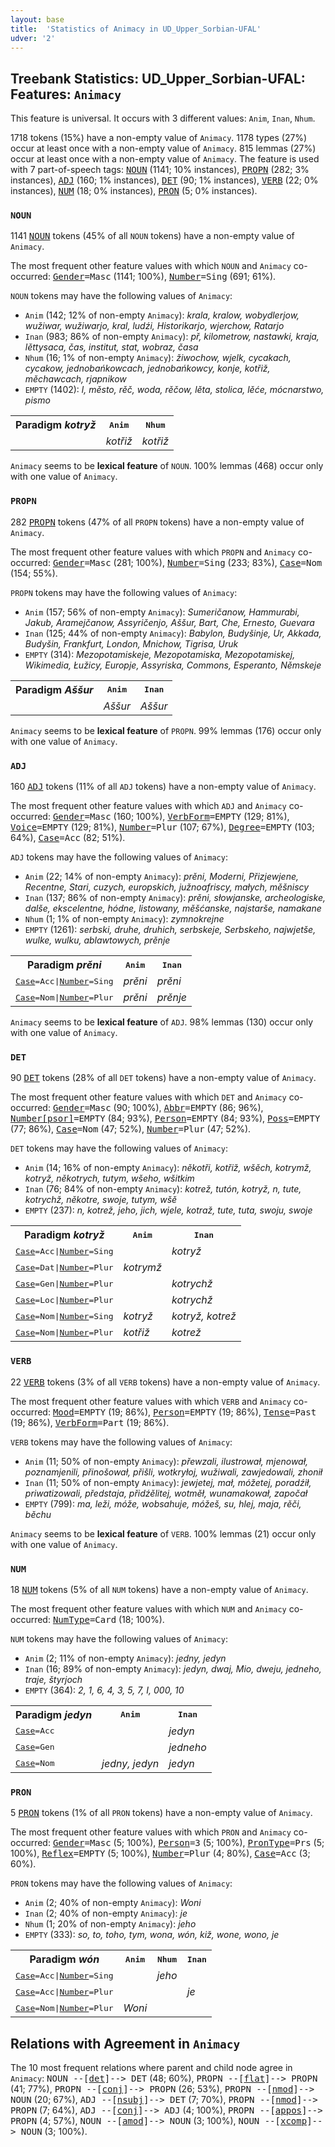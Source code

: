 ```yaml
---
layout: base
title:  'Statistics of Animacy in UD_Upper_Sorbian-UFAL'
udver: '2'
---
```


## Treebank Statistics: UD_Upper_Sorbian-UFAL: Features: `Animacy`

This feature is universal.
It occurs with 3 different values: `Anim`, `Inan`, `Nhum`.

1718 tokens (15%) have a non-empty value of `Animacy`.
1178 types (27%) occur at least once with a non-empty value of `Animacy`.
815 lemmas (27%) occur at least once with a non-empty value of `Animacy`.
The feature is used with 7 part-of-speech tags: <tt><a href="hsb_ufal-pos-NOUN.html">NOUN</a></tt> (1141; 10% instances), <tt><a href="hsb_ufal-pos-PROPN.html">PROPN</a></tt> (282; 3% instances), <tt><a href="hsb_ufal-pos-ADJ.html">ADJ</a></tt> (160; 1% instances), <tt><a href="hsb_ufal-pos-DET.html">DET</a></tt> (90; 1% instances), <tt><a href="hsb_ufal-pos-VERB.html">VERB</a></tt> (22; 0% instances), <tt><a href="hsb_ufal-pos-NUM.html">NUM</a></tt> (18; 0% instances), <tt><a href="hsb_ufal-pos-PRON.html">PRON</a></tt> (5; 0% instances).

### `NOUN`

1141 <tt><a href="hsb_ufal-pos-NOUN.html">NOUN</a></tt> tokens (45% of all `NOUN` tokens) have a non-empty value of `Animacy`.

The most frequent other feature values with which `NOUN` and `Animacy` co-occurred: <tt><a href="hsb_ufal-feat-Gender.html">Gender</a></tt><tt>=Masc</tt> (1141; 100%), <tt><a href="hsb_ufal-feat-Number.html">Number</a></tt><tt>=Sing</tt> (691; 61%).

`NOUN` tokens may have the following values of `Animacy`:

* `Anim` (142; 12% of non-empty `Animacy`): <em>krala, kralow, wobydlerjow, wužiwar, wužiwarjo, kral, ludźi, Historikarjo, wjerchow, Ratarjo</em>
* `Inan` (983; 86% of non-empty `Animacy`): <em>př, kilometrow, nastawki, kraja, lěttysaca, čas, institut, stat, wobraz, časa</em>
* `Nhum` (16; 1% of non-empty `Animacy`): <em>žiwochow, wjelk, cycakach, cycakow, jednobańkowcach, jednobańkowcy, konje, kotřiž, měchawcach, rjapnikow</em>
* `EMPTY` (1402): <em>l, město, rěč, woda, rěčow, lěta, stolica, lěće, mócnarstwo, pismo</em>

<table>
  <tr><th>Paradigm <i>kotryž</i></th><th><tt>Anim</tt></th><th><tt>Nhum</tt></th></tr>
  <tr><td><tt></tt></td><td><em>kotřiž</em></td><td><em>kotřiž</em></td></tr>
</table>

`Animacy` seems to be **lexical feature** of `NOUN`. 100% lemmas (468) occur only with one value of `Animacy`.

### `PROPN`

282 <tt><a href="hsb_ufal-pos-PROPN.html">PROPN</a></tt> tokens (47% of all `PROPN` tokens) have a non-empty value of `Animacy`.

The most frequent other feature values with which `PROPN` and `Animacy` co-occurred: <tt><a href="hsb_ufal-feat-Gender.html">Gender</a></tt><tt>=Masc</tt> (281; 100%), <tt><a href="hsb_ufal-feat-Number.html">Number</a></tt><tt>=Sing</tt> (233; 83%), <tt><a href="hsb_ufal-feat-Case.html">Case</a></tt><tt>=Nom</tt> (154; 55%).

`PROPN` tokens may have the following values of `Animacy`:

* `Anim` (157; 56% of non-empty `Animacy`): <em>Sumeričanow, Hammurabi, Jakub, Aramejčanow, Assyričenjo, Aššur, Bart, Che, Ernesto, Guevara</em>
* `Inan` (125; 44% of non-empty `Animacy`): <em>Babylon, Budyšinje, Ur, Akkada, Budyšin, Frankfurt, London, Mnichow, Tigrisa, Uruk</em>
* `EMPTY` (314): <em>Mezopotamiskeje, Mezopotamiska, Mezopotamiskej, Wikimedia, Łužicy, Europje, Assyriska, Commons, Esperanto, Němskeje</em>

<table>
  <tr><th>Paradigm <i>Aššur</i></th><th><tt>Anim</tt></th><th><tt>Inan</tt></th></tr>
  <tr><td><tt></tt></td><td><em>Aššur</em></td><td><em>Aššur</em></td></tr>
</table>

`Animacy` seems to be **lexical feature** of `PROPN`. 99% lemmas (176) occur only with one value of `Animacy`.

### `ADJ`

160 <tt><a href="hsb_ufal-pos-ADJ.html">ADJ</a></tt> tokens (11% of all `ADJ` tokens) have a non-empty value of `Animacy`.

The most frequent other feature values with which `ADJ` and `Animacy` co-occurred: <tt><a href="hsb_ufal-feat-Gender.html">Gender</a></tt><tt>=Masc</tt> (160; 100%), <tt><a href="hsb_ufal-feat-VerbForm.html">VerbForm</a></tt><tt>=EMPTY</tt> (129; 81%), <tt><a href="hsb_ufal-feat-Voice.html">Voice</a></tt><tt>=EMPTY</tt> (129; 81%), <tt><a href="hsb_ufal-feat-Number.html">Number</a></tt><tt>=Plur</tt> (107; 67%), <tt><a href="hsb_ufal-feat-Degree.html">Degree</a></tt><tt>=EMPTY</tt> (103; 64%), <tt><a href="hsb_ufal-feat-Case.html">Case</a></tt><tt>=Acc</tt> (82; 51%).

`ADJ` tokens may have the following values of `Animacy`:

* `Anim` (22; 14% of non-empty `Animacy`): <em>prěni, Moderni, Přizjewjene, Recentne, Stari, cuzych, europskich, južnoafriscy, małych, měšniscy</em>
* `Inan` (137; 86% of non-empty `Animacy`): <em>prěni, słowjanske, archeologiske, dalše, ekscelentne, hódne, listowany, měšćanske, najstarše, namakane</em>
* `Nhum` (1; 1% of non-empty `Animacy`): <em>zymnokrejne</em>
* `EMPTY` (1261): <em>serbski, druhe, druhich, serbskeje, Serbskeho, najwjetše, wulke, wulku, ablawtowych, prěnje</em>

<table>
  <tr><th>Paradigm <i>prěni</i></th><th><tt>Anim</tt></th><th><tt>Inan</tt></th></tr>
  <tr><td><tt><tt><a href="hsb_ufal-feat-Case.html">Case</a></tt><tt>=Acc</tt>|<tt><a href="hsb_ufal-feat-Number.html">Number</a></tt><tt>=Sing</tt></tt></td><td><em>prěni</em></td><td><em>prěni</em></td></tr>
  <tr><td><tt><tt><a href="hsb_ufal-feat-Case.html">Case</a></tt><tt>=Nom</tt>|<tt><a href="hsb_ufal-feat-Number.html">Number</a></tt><tt>=Plur</tt></tt></td><td><em>prěni</em></td><td><em>prěnje</em></td></tr>
</table>

`Animacy` seems to be **lexical feature** of `ADJ`. 98% lemmas (130) occur only with one value of `Animacy`.

### `DET`

90 <tt><a href="hsb_ufal-pos-DET.html">DET</a></tt> tokens (28% of all `DET` tokens) have a non-empty value of `Animacy`.

The most frequent other feature values with which `DET` and `Animacy` co-occurred: <tt><a href="hsb_ufal-feat-Gender.html">Gender</a></tt><tt>=Masc</tt> (90; 100%), <tt><a href="hsb_ufal-feat-Abbr.html">Abbr</a></tt><tt>=EMPTY</tt> (86; 96%), <tt><a href="hsb_ufal-feat-Number-psor.html">Number[psor]</a></tt><tt>=EMPTY</tt> (84; 93%), <tt><a href="hsb_ufal-feat-Person.html">Person</a></tt><tt>=EMPTY</tt> (84; 93%), <tt><a href="hsb_ufal-feat-Poss.html">Poss</a></tt><tt>=EMPTY</tt> (77; 86%), <tt><a href="hsb_ufal-feat-Case.html">Case</a></tt><tt>=Nom</tt> (47; 52%), <tt><a href="hsb_ufal-feat-Number.html">Number</a></tt><tt>=Plur</tt> (47; 52%).

`DET` tokens may have the following values of `Animacy`:

* `Anim` (14; 16% of non-empty `Animacy`): <em>někotři, kotřiž, wšěch, kotrymž, kotryž, někotrych, tutym, wšeho, wšitkim</em>
* `Inan` (76; 84% of non-empty `Animacy`): <em>kotrež, tutón, kotryž, n, tute, kotrychž, někotre, swoje, tutym, wšě</em>
* `EMPTY` (237): <em>n, kotrež, jeho, jich, wjele, kotraž, tute, tuta, swoju, swoje</em>

<table>
  <tr><th>Paradigm <i>kotryž</i></th><th><tt>Anim</tt></th><th><tt>Inan</tt></th></tr>
  <tr><td><tt><tt><a href="hsb_ufal-feat-Case.html">Case</a></tt><tt>=Acc</tt>|<tt><a href="hsb_ufal-feat-Number.html">Number</a></tt><tt>=Sing</tt></tt></td><td></td><td><em>kotryž</em></td></tr>
  <tr><td><tt><tt><a href="hsb_ufal-feat-Case.html">Case</a></tt><tt>=Dat</tt>|<tt><a href="hsb_ufal-feat-Number.html">Number</a></tt><tt>=Plur</tt></tt></td><td><em>kotrymž</em></td><td></td></tr>
  <tr><td><tt><tt><a href="hsb_ufal-feat-Case.html">Case</a></tt><tt>=Gen</tt>|<tt><a href="hsb_ufal-feat-Number.html">Number</a></tt><tt>=Plur</tt></tt></td><td></td><td><em>kotrychž</em></td></tr>
  <tr><td><tt><tt><a href="hsb_ufal-feat-Case.html">Case</a></tt><tt>=Loc</tt>|<tt><a href="hsb_ufal-feat-Number.html">Number</a></tt><tt>=Plur</tt></tt></td><td></td><td><em>kotrychž</em></td></tr>
  <tr><td><tt><tt><a href="hsb_ufal-feat-Case.html">Case</a></tt><tt>=Nom</tt>|<tt><a href="hsb_ufal-feat-Number.html">Number</a></tt><tt>=Sing</tt></tt></td><td><em>kotryž</em></td><td><em>kotryž, kotrež</em></td></tr>
  <tr><td><tt><tt><a href="hsb_ufal-feat-Case.html">Case</a></tt><tt>=Nom</tt>|<tt><a href="hsb_ufal-feat-Number.html">Number</a></tt><tt>=Plur</tt></tt></td><td><em>kotřiž</em></td><td><em>kotrež</em></td></tr>
</table>

### `VERB`

22 <tt><a href="hsb_ufal-pos-VERB.html">VERB</a></tt> tokens (3% of all `VERB` tokens) have a non-empty value of `Animacy`.

The most frequent other feature values with which `VERB` and `Animacy` co-occurred: <tt><a href="hsb_ufal-feat-Mood.html">Mood</a></tt><tt>=EMPTY</tt> (19; 86%), <tt><a href="hsb_ufal-feat-Person.html">Person</a></tt><tt>=EMPTY</tt> (19; 86%), <tt><a href="hsb_ufal-feat-Tense.html">Tense</a></tt><tt>=Past</tt> (19; 86%), <tt><a href="hsb_ufal-feat-VerbForm.html">VerbForm</a></tt><tt>=Part</tt> (19; 86%).

`VERB` tokens may have the following values of `Animacy`:

* `Anim` (11; 50% of non-empty `Animacy`): <em>přewzali, ilustrował, mjenował, poznamjenili, přinošował, přišli, wotkryłoj, wužiwali, zawjedowali, zhonił</em>
* `Inan` (11; 50% of non-empty `Animacy`): <em>jewjetej, mał, móžetej, poradźił, priwatizowali, předstaja, přidźělitej, wotměł, wunamakował, započał</em>
* `EMPTY` (799): <em>ma, leži, móže, wobsahuje, móžeš, su, hlej, maja, rěči, běchu</em>

`Animacy` seems to be **lexical feature** of `VERB`. 100% lemmas (21) occur only with one value of `Animacy`.

### `NUM`

18 <tt><a href="hsb_ufal-pos-NUM.html">NUM</a></tt> tokens (5% of all `NUM` tokens) have a non-empty value of `Animacy`.

The most frequent other feature values with which `NUM` and `Animacy` co-occurred: <tt><a href="hsb_ufal-feat-NumType.html">NumType</a></tt><tt>=Card</tt> (18; 100%).

`NUM` tokens may have the following values of `Animacy`:

* `Anim` (2; 11% of non-empty `Animacy`): <em>jedny, jedyn</em>
* `Inan` (16; 89% of non-empty `Animacy`): <em>jedyn, dwaj, Mio, dweju, jedneho, traje, štyrjoch</em>
* `EMPTY` (364): <em>2, 1, 6, 4, 3, 5, 7, I, 000, 10</em>

<table>
  <tr><th>Paradigm <i>jedyn</i></th><th><tt>Anim</tt></th><th><tt>Inan</tt></th></tr>
  <tr><td><tt><tt><a href="hsb_ufal-feat-Case.html">Case</a></tt><tt>=Acc</tt></tt></td><td></td><td><em>jedyn</em></td></tr>
  <tr><td><tt><tt><a href="hsb_ufal-feat-Case.html">Case</a></tt><tt>=Gen</tt></tt></td><td></td><td><em>jedneho</em></td></tr>
  <tr><td><tt><tt><a href="hsb_ufal-feat-Case.html">Case</a></tt><tt>=Nom</tt></tt></td><td><em>jedny, jedyn</em></td><td><em>jedyn</em></td></tr>
</table>

### `PRON`

5 <tt><a href="hsb_ufal-pos-PRON.html">PRON</a></tt> tokens (1% of all `PRON` tokens) have a non-empty value of `Animacy`.

The most frequent other feature values with which `PRON` and `Animacy` co-occurred: <tt><a href="hsb_ufal-feat-Gender.html">Gender</a></tt><tt>=Masc</tt> (5; 100%), <tt><a href="hsb_ufal-feat-Person.html">Person</a></tt><tt>=3</tt> (5; 100%), <tt><a href="hsb_ufal-feat-PronType.html">PronType</a></tt><tt>=Prs</tt> (5; 100%), <tt><a href="hsb_ufal-feat-Reflex.html">Reflex</a></tt><tt>=EMPTY</tt> (5; 100%), <tt><a href="hsb_ufal-feat-Number.html">Number</a></tt><tt>=Plur</tt> (4; 80%), <tt><a href="hsb_ufal-feat-Case.html">Case</a></tt><tt>=Acc</tt> (3; 60%).

`PRON` tokens may have the following values of `Animacy`:

* `Anim` (2; 40% of non-empty `Animacy`): <em>Woni</em>
* `Inan` (2; 40% of non-empty `Animacy`): <em>je</em>
* `Nhum` (1; 20% of non-empty `Animacy`): <em>jeho</em>
* `EMPTY` (333): <em>so, to, toho, tym, wona, wón, kiž, wone, wono, je</em>

<table>
  <tr><th>Paradigm <i>wón</i></th><th><tt>Anim</tt></th><th><tt>Nhum</tt></th><th><tt>Inan</tt></th></tr>
  <tr><td><tt><tt><a href="hsb_ufal-feat-Case.html">Case</a></tt><tt>=Acc</tt>|<tt><a href="hsb_ufal-feat-Number.html">Number</a></tt><tt>=Sing</tt></tt></td><td></td><td><em>jeho</em></td><td></td></tr>
  <tr><td><tt><tt><a href="hsb_ufal-feat-Case.html">Case</a></tt><tt>=Acc</tt>|<tt><a href="hsb_ufal-feat-Number.html">Number</a></tt><tt>=Plur</tt></tt></td><td></td><td></td><td><em>je</em></td></tr>
  <tr><td><tt><tt><a href="hsb_ufal-feat-Case.html">Case</a></tt><tt>=Nom</tt>|<tt><a href="hsb_ufal-feat-Number.html">Number</a></tt><tt>=Plur</tt></tt></td><td><em>Woni</em></td><td></td><td></td></tr>
</table>

## Relations with Agreement in `Animacy`

The 10 most frequent relations where parent and child node agree in `Animacy`:
<tt>NOUN --[<tt><a href="hsb_ufal-dep-det.html">det</a></tt>]--> DET</tt> (48; 60%),
<tt>PROPN --[<tt><a href="hsb_ufal-dep-flat.html">flat</a></tt>]--> PROPN</tt> (41; 77%),
<tt>PROPN --[<tt><a href="hsb_ufal-dep-conj.html">conj</a></tt>]--> PROPN</tt> (26; 53%),
<tt>PROPN --[<tt><a href="hsb_ufal-dep-nmod.html">nmod</a></tt>]--> NOUN</tt> (20; 67%),
<tt>ADJ --[<tt><a href="hsb_ufal-dep-nsubj.html">nsubj</a></tt>]--> DET</tt> (7; 70%),
<tt>PROPN --[<tt><a href="hsb_ufal-dep-nmod.html">nmod</a></tt>]--> PROPN</tt> (7; 64%),
<tt>ADJ --[<tt><a href="hsb_ufal-dep-conj.html">conj</a></tt>]--> ADJ</tt> (4; 100%),
<tt>PROPN --[<tt><a href="hsb_ufal-dep-appos.html">appos</a></tt>]--> PROPN</tt> (4; 57%),
<tt>NOUN --[<tt><a href="hsb_ufal-dep-amod.html">amod</a></tt>]--> NOUN</tt> (3; 100%),
<tt>NOUN --[<tt><a href="hsb_ufal-dep-xcomp.html">xcomp</a></tt>]--> NOUN</tt> (3; 100%).


